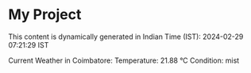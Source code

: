 # My Project

This content is dynamically generated in Indian Time (IST): 2024-02-29 07:21:29 IST


Current Weather in Coimbatore:
Temperature: 21.88 °C
Condition: mist
